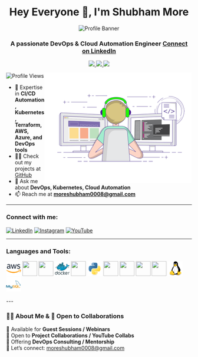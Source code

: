 <h1 align="center">Hey Everyone 👋, I'm Shubham More</h1>

<div align="center">
  <img src="https://yourimageurl.com/banner.png" alt="Profile Banner">
</div>

<h3 align="center">A passionate DevOps & Cloud Automation Engineer <a href="https://www.linkedin.com/in/mrshubhammore/" target="_blank">Connect on LinkedIn</a></h3>

<p align="center">
  <a href="https://github.com/shubh-more">
    <img src="https://img.shields.io/github/followers/yourgithub?label=Follow&style=social" />
  </a>
  <a href="https://www.youtube.com/@shubhammore-iv2dd">
    <img src="https://img.shields.io/youtube/channel/subscribers/iv2dd&style=social" />
  </a>
  <a href="https://linkedin.com/in/mrshubhammore">
    <img src="https://img.shields.io/badge/LinkedIn-Shubham%20More-blue?logo=linkedin&style=flat-square" />
  </a>
</p>

<img align="right" alt="DevOps" width="400" src="https://raw.githubusercontent.com/devSouvik/devSouvik/master/gif3.gif">

<p align="left">
  <img src="https://komarev.com/ghpvc/?username=yourgithub&label=Profile%20views&color=0e75b6&style=flat" alt="Profile Views" />
</p>

- 🔧 Expertise in **CI/CD Automation, Kubernetes, Terraform, AWS, Azure, and DevOps tools**  
- 👨‍💻 Check out my projects at [GitHub]([https://github.com/shubh-more])  
- 💬 Ask me about **DevOps, Kubernetes, Cloud Automation**  
- 📫 Reach me at **moreshubham0008@gmail.com**

---

<h3 align="left">Connect with me:</h3>
<p align="left">
  <a href="https://linkedin.com/in/mrshubhammore" target="blank"><img align="center" src="https://raw.githubusercontent.com/rahuldkjain/github-profile-readme-generator/master/src/images/icons/Social/linked-in-alt.svg" alt="LinkedIn" height="30" width="40" /></a>
  <a href="https://www.instagram.com/mrshubh_17/" target="blank"><img align="center" src="https://raw.githubusercontent.com/rahuldkjain/github-profile-readme-generator/master/src/images/icons/Social/instagram.svg" alt="Instagram" height="30" width="40" /></a>
  <a href="https://www.youtube.com/@shubhammore-iv2dd" target="blank"><img align="center" src="https://raw.githubusercontent.com/rahuldkjain/github-profile-readme-generator/master/src/images/icons/Social/youtube.svg" alt="YouTube" height="30" width="40" /></a>
</p>

---

<h3 align="left">Languages and Tools:</h3>
<p align="left">
  <img src="https://raw.githubusercontent.com/devicons/devicon/master/icons/amazonwebservices/amazonwebservices-original-wordmark.svg" width="40" height="40"/>
  <img src="https://www.vectorlogo.zone/logos/microsoft_azure/microsoft_azure-icon.svg" width="40" height="40"/>
  <img src="https://www.vectorlogo.zone/logos/kubernetes/kubernetes-icon.svg" width="40" height="40"/>
  <img src="https://raw.githubusercontent.com/devicons/devicon/master/icons/docker/docker-original-wordmark.svg" width="40" height="40"/>
  <img src="https://www.vectorlogo.zone/logos/terraformio/terraformio-icon.svg" width="40" height="40"/>
  <img src="https://raw.githubusercontent.com/devicons/devicon/master/icons/python/python-original.svg" width="40" height="40"/>
  <img src="https://www.vectorlogo.zone/logos/git-scm/git-scm-icon.svg" width="40" height="40"/>
  <img src="https://www.vectorlogo.zone/logos/prometheusio/prometheusio-icon.svg" width="40" height="40"/>
  <img src="https://www.vectorlogo.zone/logos/grafana/grafana-icon.svg" width="40" height="40"/>
  <img src="https://www.vectorlogo.zone/logos/jenkins/jenkins-icon.svg" width="40" height="40"/>
  <img src="https://raw.githubusercontent.com/devicons/devicon/master/icons/linux/linux-original.svg" width="40" height="40"/>
  <img src="https://raw.githubusercontent.com/devicons/devicon/master/icons/mysql/mysql-original-wordmark.svg" width="40" height="40"/>
</p>
---

### 👨‍💼 About Me & 🤝 Open to Collaborations

🎤 Available for **Guest Sessions / Webinars**  
🤝 Open to **Project Collaborations / YouTube Collabs**  
💼 Offering **DevOps Consulting / Mentorship**  
📧 Let’s connect: [moreshubham0008@gmail.com](mailto:moreshubham0008@gmail.com)
